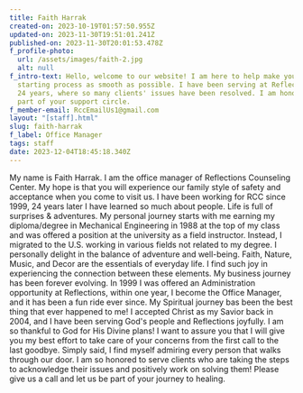 ```yaml
---
title: Faith Harrak
created-on: 2023-10-19T01:57:50.955Z
updated-on: 2023-11-30T19:51:01.241Z
published-on: 2023-11-30T20:01:53.478Z
f_profile-photo:
  url: /assets/images/faith-2.jpg
  alt: null
f_intro-text: Hello, welcome to our website! I am here to help make your
  starting process as smooth as possible. I have been serving at Reflections for
  24 years, where so many clients' issues have been resolved. I am honored to be
  part of your support circle.
f_member-email: RccEmailUs1@gmail.com
layout: "[staff].html"
slug: faith-harrak
f_label: Office Manager
tags: staff
date: 2023-12-04T18:45:18.340Z
---
```

My name is Faith Harrak. I am the office manager of Reflections Counseling Center. My hope is that you will experience our family style of safety and acceptance when you come to visit us. 
I have been working for RCC since 1999, 24 years later I have learned so much about people. Life is full of surprises & adventures. 
My personal journey starts with me earning my diploma/degree in Mechanical Engineering in 1988 at the top of my class and was offered a position at the university as a field instructor. Instead, I migrated to the U.S. working in various fields not related to my degree. 
I personally delight in the balance of adventure and well-being. Faith, Nature, Music, and Decor are the essentials of everyday life. I find such joy in experiencing the connection between these elements.
My business journey has been forever evolving. In 1999 I was offered an Administration opportunity at Reflections, within one year, I become the Office Manager, and it has been a fun ride ever since. 
My Spiritual journey bas been the best thing that ever happened to me! I accepted Christ as my Savior back in 2004, and I have been serving God's people and Reflections joyfully. I am so thankful to God for His Divine plans! I want to assure you that I will give you my best effort to take care of your concerns from the first call to the last goodbye. Simply said, I find myself admiring every person that walks through our door. I am so honored to serve clients who are taking the steps to acknowledge their issues and positively work on solving them! Please give us a call and let us be part of your journey to healing.